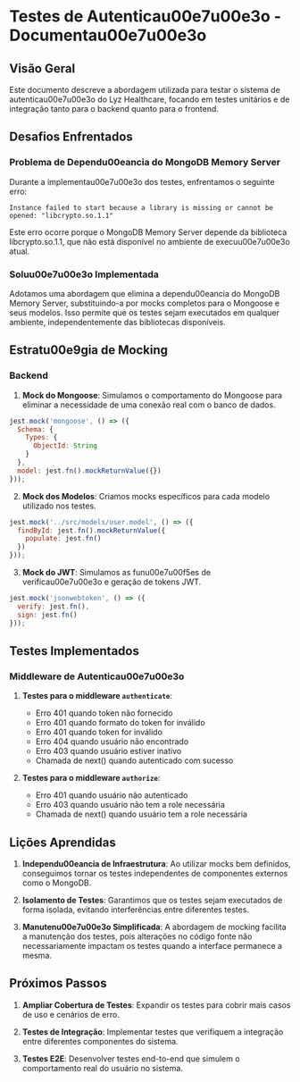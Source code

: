 # Testes de Autenticau00e7u00e3o - Documentau00e7u00e3o

## Visão Geral

Este documento descreve a abordagem utilizada para testar o sistema de autenticau00e7u00e3o do Lyz Healthcare, focando em testes unitários e de integração tanto para o backend quanto para o frontend.

## Desafios Enfrentados

### Problema de Dependu00eancia do MongoDB Memory Server

Durante a implementau00e7u00e3o dos testes, enfrentamos o seguinte erro:

```
Instance failed to start because a library is missing or cannot be opened: "libcrypto.so.1.1"
```

Este erro ocorre porque o MongoDB Memory Server depende da biblioteca libcrypto.so.1.1, que não está disponível no ambiente de execuu00e7u00e3o atual.

### Soluu00e7u00e3o Implementada

Adotamos uma abordagem que elimina a dependu00eancia do MongoDB Memory Server, substituindo-a por mocks completos para o Mongoose e seus modelos. Isso permite que os testes sejam executados em qualquer ambiente, independentemente das bibliotecas disponíveis.

## Estratu00e9gia de Mocking

### Backend

1. **Mock do Mongoose**: Simulamos o comportamento do Mongoose para eliminar a necessidade de uma conexão real com o banco de dados.

```javascript
jest.mock('mongoose', () => ({
  Schema: {
    Types: {
      ObjectId: String
    }
  },
  model: jest.fn().mockReturnValue({})
}));
```

2. **Mock dos Modelos**: Criamos mocks específicos para cada modelo utilizado nos testes.

```javascript
jest.mock('../src/models/user.model', () => ({
  findById: jest.fn().mockReturnValue({
    populate: jest.fn()
  })
}));
```

3. **Mock do JWT**: Simulamos as funu00e7u00f5es de verificau00e7u00e3o e geração de tokens JWT.

```javascript
jest.mock('jsonwebtoken', () => ({
  verify: jest.fn(),
  sign: jest.fn()
}));
```

## Testes Implementados

### Middleware de Autenticau00e7u00e3o

1. **Testes para o middleware `authenticate`**:
   - Erro 401 quando token não fornecido
   - Erro 401 quando formato do token for inválido
   - Erro 401 quando token for inválido
   - Erro 404 quando usuário não encontrado
   - Erro 403 quando usuário estiver inativo
   - Chamada de next() quando autenticado com sucesso

2. **Testes para o middleware `authorize`**:
   - Erro 401 quando usuário não autenticado
   - Erro 403 quando usuário não tem a role necessária
   - Chamada de next() quando usuário tem a role necessária

## Lições Aprendidas

1. **Independu00eancia de Infraestrutura**: Ao utilizar mocks bem definidos, conseguimos tornar os testes independentes de componentes externos como o MongoDB.

2. **Isolamento de Testes**: Garantimos que os testes sejam executados de forma isolada, evitando interferências entre diferentes testes.

3. **Manutenu00e7u00e3o Simplificada**: A abordagem de mocking facilita a manutenção dos testes, pois alterações no código fonte não necessariamente impactam os testes quando a interface permanece a mesma.

## Próximos Passos

1. **Ampliar Cobertura de Testes**: Expandir os testes para cobrir mais casos de uso e cenários de erro.

2. **Testes de Integração**: Implementar testes que verifiquem a integração entre diferentes componentes do sistema.

3. **Testes E2E**: Desenvolver testes end-to-end que simulem o comportamento real do usuário no sistema.

